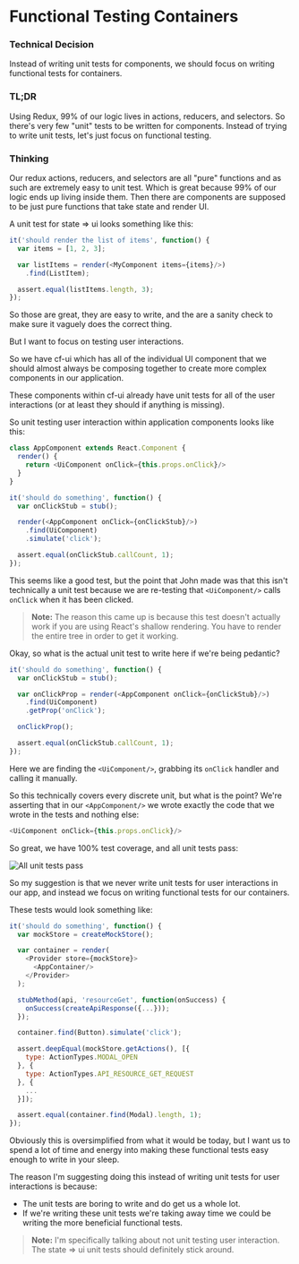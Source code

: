 # Functional Testing Containers

### Technical Decision

Instead of writing unit tests for components, we should focus on writing
functional tests for containers.

### TL;DR

Using Redux, 99% of our logic lives in actions, reducers, and selectors. So
there's very few "unit" tests to be written for components. Instead of trying
to write unit tests, let's just focus on functional testing.

### Thinking

Our redux actions, reducers, and selectors are all "pure" functions and as such
are extremely easy to unit test. Which is great because 99% of our logic ends
up living inside them. Then there are components are supposed to be just pure
functions that take state and render UI.

A unit test for state => ui looks something like this:

```js
it('should render the list of items', function() {
  var items = [1, 2, 3];

  var listItems = render(<MyComponent items={items}/>)
    .find(ListItem);

  assert.equal(listItems.length, 3);
});
```

So those are great, they are easy to write, and the are a sanity check to make
sure it vaguely does the correct thing.

But I want to focus on testing user interactions.

So we have cf-ui which has all of the individual UI component that we should
almost always be composing together to create more complex components in our
application.

These components within cf-ui already have unit tests for all of the user
interactions (or at least they should if anything is missing).

So unit testing user interaction within application components looks like this:

```js
class AppComponent extends React.Component {
  render() {
    return <UiComponent onClick={this.props.onClick}/>
  }
}
```

```js
it('should do something', function() {
  var onClickStub = stub();

  render(<AppComponent onClick={onClickStub}/>)
    .find(UiComponent)
    .simulate('click');

  assert.equal(onClickStub.callCount, 1);
});
```

This seems like a good test, but the point that John made was that this isn't
technically a unit test because we are re-testing that `<UiComponent/>` calls
`onClick` when it has been clicked.

> **Note:** The reason this came up is because this test doesn't actually work
> if you are using React's shallow rendering. You have to render the entire
> tree in order to get it working.

Okay, so what is the actual unit test to write here if we're being pedantic?

```js
it('should do something', function() {
  var onClickStub = stub();

  var onClickProp = render(<AppComponent onClick={onClickStub}/>)
    .find(UiComponent)
    .getProp('onClick');

  onClickProp();

  assert.equal(onClickStub.callCount, 1);
});
```

Here we are finding the `<UiComponent/>`, grabbing its `onClick` handler and
calling it manually.

So this technically covers every discrete unit, but what is the point? We're
asserting that in our `<AppComponent/>` we wrote exactly the code that we wrote
in the tests and nothing else:

```js
<UiComponent onClick={this.props.onClick}/>
```

So great, we have 100% test coverage, and all unit tests pass:

![All unit tests pass](https://cloud.githubusercontent.com/assets/952783/15878456/f0f2c00e-2ccf-11e6-9e0d-816a85d70097.gif)

So my suggestion is that we never write unit tests for user interactions in our
app, and instead we focus on writing functional tests for our containers.

These tests would look something like:

```js
it('should do something', function() {
  var mockStore = createMockStore();

  var container = render(
    <Provider store={mockStore}>
      <AppContainer/>
    </Provider>
  );

  stubMethod(api, 'resourceGet', function(onSuccess) {
    onSuccess(createApiResponse({...}));
  });

  container.find(Button).simulate('click');

  assert.deepEqual(mockStore.getActions(), [{
    type: ActionTypes.MODAL_OPEN
  }, {
    type: ActionTypes.API_RESOURCE_GET_REQUEST
  }, {
    ...
  }]);

  assert.equal(container.find(Modal).length, 1);
});
```

Obviously this is oversimplified from what it would be today, but I want us to
spend a lot of time and energy into making these functional tests easy enough
to write in your sleep.

The reason I'm suggesting doing this instead of writing unit tests for user
interactions is because:

- The unit tests are boring to write and do get us a whole lot.
- If we're writing these unit tests we're taking away time we could be writing
  the more beneficial functional tests.

> **Note:** I'm specifically talking about not unit testing user interaction.
> The state => ui unit tests should definitely stick around.
